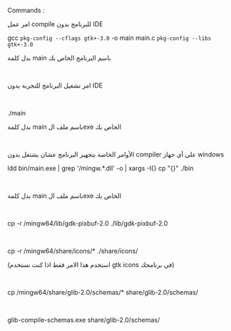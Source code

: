 Commands :

امر عمل compile للبرنامج بدون IDE 

gcc `pkg-config --cflags gtk+-3.0` -o main main.c `pkg-config --libs gtk+-3.0`

بدل كلمة main باسم البرنامج الخاص بك 

‍

امر تشغيل البرنامج للتجربة بدون IDE

‍

./main

بدل كلمة main باسم ملف الexe الخاص بك

‍

الأوامر الخاصة بتجهيز البرنامج عشان يشتغل بدون compiler  علي أي جهاز windows

ldd bin/main.exe | grep '\/mingw.*\.dll' -o | xargs -I{} cp "{}" ./bin

‍

بدل كلمة main باسم ملف الexe الخاص بك

‍

cp -r /mingw64/lib/gdk-pixbuf-2.0 ./lib/gdk-pixbuf-2.0

‍

cp -r /mingw64/share/icons/* ./share/icons/

(استخدم هذا الامر فقط اذا كنت تستخدم gtk icons في برنامجك)

‍

cp /mingw64/share/glib-2.0/schemas/* share/glib-2.0/schemas/

‍

glib-compile-schemas.exe share/glib-2.0/schemas/